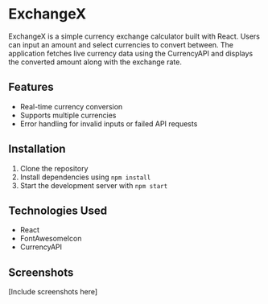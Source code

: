 # ExchangeX

ExchangeX is a simple currency exchange calculator built with React. Users can input an amount and select currencies to convert between. The application fetches live currency data using the CurrencyAPI and displays the converted amount along with the exchange rate.

## Features

- Real-time currency conversion
- Supports multiple currencies
- Error handling for invalid inputs or failed API requests

## Installation

1. Clone the repository
2. Install dependencies using `npm install`
3. Start the development server with `npm start`

## Technologies Used

- React
- FontAwesomeIcon
- CurrencyAPI

## Screenshots

[Include screenshots here]

